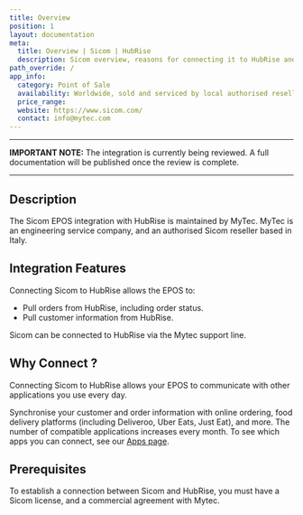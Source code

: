 ```yaml
---
title: Overview
position: 1
layout: documentation
meta:
  title: Overview | Sicom | HubRise
  description: Sicom overview, reasons for connecting it to HubRise and summary of integrated features. Synchronise data between your EPOS and your apps.
path_override: /
app_info:
  category: Point of Sale
  availability: Worldwide, sold and serviced by local authorised resellers.
  price_range:
  website: https://www.sicom.com/
  contact: info@mytec.com
---
```


---

**IMPORTANT NOTE:** The integration is currently being reviewed. A full documentation will be published once the review is complete.

---

## Description

The Sicom EPOS integration with HubRise is maintained by MyTec. MyTec is an engineering service company, and an authorised Sicom reseller based in Italy.

## Integration Features

Connecting Sicom to HubRise allows the EPOS to:

- Pull orders from HubRise, including order status.
- Pull customer information from HubRise.

Sicom can be connected to HubRise via the Mytec support line.

## Why Connect ?

Connecting Sicom to HubRise allows your EPOS to communicate with other applications you use every day.

Synchronise your customer and order information with online ordering, food delivery platforms (including Deliveroo, Uber Eats, Just Eat), and more. The number of compatible applications increases every month. To see which apps you can connect, see our [Apps page](/apps).

## Prerequisites

To establish a connection between Sicom and HubRise, you must have a Sicom license, and a commercial agreement with Mytec.
